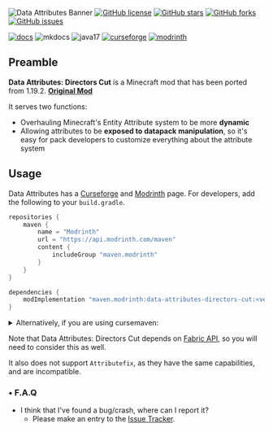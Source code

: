 ![Data Attributes Banner](https://cdn.modrinth.com/data/cached_images/464354cc9d34d3778ad4a9db3816adc86c0f6b84.png)
[![GitHub license](https://img.shields.io/badge/MIT-MIT?style=for-the-badge&label=LICENCE&labelColor=1A1A1A&color=FFFFFF&link=https%3A%2F%2Fgithub.com%2FPlayerEXDirectorsCut%2Fdata-attributes%2Fblob%2F1.20.1%2Fmain%2FLICENSE)](https://github.com/PlayerEXDirectorsCut/data-attributes/blob/1.20.1/main/LICENSE)
[![GitHub stars](https://img.shields.io/github/stars/PlayerEXDirectorsCut/data-attributes?style=for-the-badge&logo=github&labelColor=1A1A1A&color=FFFFFF&link=https%3A%2F%2Fgithub.com%2FPlayerEXDirectorsCut%2Fdata-attributes%2Fstargazers
)](https://github.com/PlayerEXDirectorsCut/data-attributes/stargazers)
[![GitHub forks](https://img.shields.io/github/forks/PlayerEXDirectorsCut/data-attributes?style=for-the-badge&logo=github&labelColor=1A1A1A&color=FFFFFF&link=https%3A%2F%2Fgithub.com%2FPlayerEXDirectorsCut%2Fdata-attributes%2Fforks
)](https://github.com/PlayerEXDirectorsCut/data-attributes/forks)
[![GitHub issues](https://img.shields.io/github/issues/PlayerEXDirectorsCut/data-attributes?style=for-the-badge&logo=github&label=ISSUES&labelColor=1A1A1A&link=https%3A%2F%2Fgithub.com%2FPlayerEXDirectorsCut%2Fdata-attributes%2Fissues
)](https://github.com/PlayerEXDirectorsCut/data-attributes/issues)

[![docs](https://cdn.jsdelivr.net/npm/@intergrav/devins-badges@3/assets/cozy/documentation/generic_vector.svg)](https://playerexdirectorscut.github.io/Bare-Minimum-Docs/)
![mkdocs](https://cdn.jsdelivr.net/npm/@intergrav/devins-badges@3/assets/cozy/built-with/mkdocs_vector.svg)
![java17](https://cdn.jsdelivr.net/npm/@intergrav/devins-badges@3/assets/cozy/built-with/java17_vector.svg)
[![curseforge](https://cdn.jsdelivr.net/npm/@intergrav/devins-badges@3/assets/cozy/available/curseforge_vector.svg)](https://www.curseforge.com/minecraft/mc-mods/data-attributes-directors-cut)
[![modrinth](https://cdn.jsdelivr.net/npm/@intergrav/devins-badges@3/assets/cozy/available/modrinth_vector.svg)](https://modrinth.com/mod/data-attributes-directors-cut)

## Preamble

**Data Attributes: Directors Cut** is a Minecraft mod that has been ported from 1.19.2. **[Original Mod](https://www.curseforge.com/minecraft/mc-mods/data-attributes)**

It serves two functions:
- Overhauling Minecraft's Entity Attribute system to be more **dynamic**
- Allowing attributes to be **exposed to datapack manipulation**, so it's easy for pack developers to customize everything about the attribute system

## Usage

Data Attributes has a [Curseforge](https://www.curseforge.com/minecraft/mc-mods/data-attributes-directors-cut) and [Modrinth](https://modrinth.com/mod/data-attributes-directors-cut) page. For developers, add the following to your `build.gradle`.

```gradle
repositories {
    maven {
        name = "Modrinth"
        url = "https://api.modrinth.com/maven"
        content {
            includeGroup "maven.modrinth"
        }
    }
}

dependencies {
    modImplementation "maven.modrinth:data-attributes-directors-cut:<version>"
}
```

<details><summary>Alternatively, if you are using cursemaven:</summary>

```gradle
repositories {
    maven {
        name = "Cursemaven"
        url = "https://cursemaven.com"
    }
}

dependencies {
    modImplementation "curse.maven:data-attributes-directors-cut-955929:<version-file-id>"
}
```

</details>

Note that Data Attributes: Directors Cut depends on [Fabric API](https://github.com/FabricMC/fabric), so you will need to consider this as well.

It also does not support `Attributefix`, as they have the same capabilities, and are incompatible.

### • F.A.Q
- I think that I've found a bug/crash, where can I report it?
    - Please make an entry to the [Issue Tracker](https://github.com/PlayerEXDirectorsCut/data-attributes/issues).
